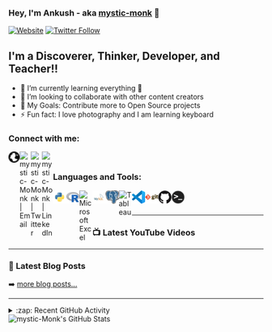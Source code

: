 ### Hey, I'm Ankush - aka [mystic-monk][website] 👋

[![Website](https://img.shields.io/website?label=linkedin.com&style=for-the-badge&url=https%3A%2F%2Flinkedin.com.com)](https://www.linkedin.com/in/arya-ankush)
[![Twitter Follow](https://img.shields.io/twitter/follow/ankush_arya26?color=1DA1F2&logo=twitter&style=for-the-badge)](https://twitter.com/intent/follow?original_referer=https%3A%2F%2Fgithub.com%2Fankush_arya26&screen_name=ankush_arya26)
 
## I'm a Discoverer, Thinker, Developer, and Teacher!!

- 🌱 I’m currently learning everything 🤣
- 👯 I’m looking to collaborate with other content creators
- 🥅 My Goals: Contribute more to Open Source projects
- ⚡ Fun fact: I love photography and I am learning keyboard

### Connect with me:

[<img align="left" alt="https://www.linkedin.com/in/arya-ankush/" width="22px" src="https://raw.githubusercontent.com/iconic/open-iconic/master/svg/globe.svg" />][website]
[<img align="left" alt="mystic-Monk | Email" width="22px" src="https://cdn.jsdelivr.net/npm/simple-icons@v3/icons/mail-dot-ru.svg" />][email]
[<img align="left" alt="mystic-Monk | Twitter" width="22px" src="https://cdn.jsdelivr.net/npm/simple-icons@v3/icons/twitter.svg" />][twitter]
[<img align="left" alt="mystic-Monk | LinkedIn" width="22px" src="https://cdn.jsdelivr.net/npm/simple-icons@v3/icons/linkedin.svg" />][linkedin]

<br />

### Languages and Tools:

[<img align="left" alt="Python" width="26px" src="https://raw.githubusercontent.com/github/explore/80688e429a7d4ef2fca1e82350fe8e3517d3494d/topics/python/python.png" />][website]
[<img align="left" alt="R" width="26px" src="https://raw.githubusercontent.com/github/explore/80688e429a7d4ef2fca1e82350fe8e3517d3494d/topics/r/r.png" />][website]
[<img align="left" alt="Microsoft Excel" width="26px" src="https://img.icons8.com/color/452/microsoft-excel-2019--v1.png" />][website]
[<img align="left" alt="MySQL" width="26px" src="https://raw.githubusercontent.com/github/explore/80688e429a7d4ef2fca1e82350fe8e3517d3494d/topics/mysql/mysql.png" />][website]
[<img align="left" alt="PostgreSQL" width="26px" src="https://raw.githubusercontent.com/github/explore/80688e429a7d4ef2fca1e82350fe8e3517d3494d/topics/postgresql/postgresql.png" />][website]
[<img align="left" alt="Tableau" width="26px" src="https://cdn.worldvectorlogo.com/logos/tableau-software.svg" />][website]
[<img align="left" alt="Visual Studio Code" width="26px" src="https://raw.githubusercontent.com/github/explore/80688e429a7d4ef2fca1e82350fe8e3517d3494d/topics/visual-studio-code/visual-studio-code.png" />][website]
[<img align="left" alt="Git" width="26px" src="https://raw.githubusercontent.com/github/explore/80688e429a7d4ef2fca1e82350fe8e3517d3494d/topics/git/git.png" />][website]
[<img align="left" alt="GitHub" width="26px" src="https://raw.githubusercontent.com/github/explore/78df643247d429f6cc873026c0622819ad797942/topics/github/github.png" />][website]
[<img align="left" alt="HTML5" width="26px" src="https://raw.githubusercontent.com/github/explore/80688e429a7d4ef2fca1e82350fe8e3517d3494d/topics/terminal/terminal.png" />][website]



<br />
<br />

---

### 📺 Latest YouTube Videos

<!-- YOUTUBE:START -->

<!-- YOUTUBE:END -->

<!-- ➡️ [more videos...](https://youtube.com/codestackr) -->
   
---

### 📕 Latest Blog Posts

<!-- BLOG-POST-LIST:START -->

<!-- BLOG-POST-LIST:END -->

➡️ [more blog posts...](https://www.linkedin.com/in/arya-ankush/detail/recent-activity/posts/)
    
---

<details>
  <summary>:zap: Recent GitHub Activity</summary>
  
<!--START_SECTION:activity-->

<!--END_SECTION:activity-->
 
</details>

<!-- <details> -->
  <!-- <summary>:zap: GitHub Stats</summary> -->

  <img align="left" alt="mystic-Monk's GitHub Stats" src="https://github-readme-stats.vercel.app/api?username=mystic-monk&show_icons=true&hide_border=true&theme=radical" />

<!-- </details> -->

[website]: https://linkedin.com/in/arya-ankush
[twitter]: https://twitter.com/ankush_arya26
[email]: arya.ankush@gmail.com
[linkedin]: https://linkedin.com/in/arya-ankush
<!-- [webdevplaylist]: https://www.youtube.com/playlist?list=PLkwxH9e_vrAJ0WbEsFA9W3I1W-g_BTsbt
[jsplaylist]: https://www.youtube.com/playlist?list=PLkwxH9e_vrALRJKu7wfXby3MKeflhTu6B
[cssplaylist]: https://www.youtube.com/playlist?list=PLkwxH9e_vrALSdvZuEh6gqQdmDoDIoqz4 -->